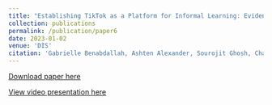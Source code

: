```yaml
---
title: "Establishing TikTok as a Platform for Informal Learning: Evidence from Mixed Methods Analysis of Creators and Viewers"
collection: publications
permalink: /publication/paper6
date: 2023-01-02
venue: 'DIS'
citation: 'Gabrielle Benabdallah, Ashten Alexander, Sourojit Ghosh, Chariell Glogovac-Smith, Lacey Jacoby, Caitlin Lustig, Anh Nguyen, Anna Parkhurst, Kathryn Reyes, Neilly H. Tan, Edward Wolcher, Afroditi Psarra, and Daniela Rosner. 2022. Slanted Speculations: Material Encounters with Algorithmic Bias. In Designing Interactive Systems (DIS). Association for Computing Machinery, New York, NY, USA, 85–99. https://doi.org/10.1145/3532106.3533449.'
---
```

[Download paper here](https://sourojitghosh.github.io/files/3532106.3533449.pdf)

[View video presentation here](https://youtu.be/LjdLx6ptRU4)


